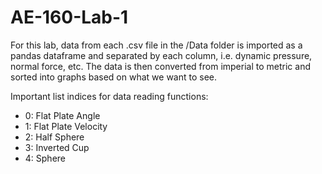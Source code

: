 # AE-160-Lab-1
For this lab, data from each .csv file in the /Data folder is imported as a pandas dataframe and separated by each column, i.e. dynamic pressure, normal force, etc. The data is then converted from imperial to metric and sorted into graphs based on what we want to see.

Important list indices for data reading functions:
<ul>
    <li>0: Flat Plate Angle
    <li>1: Flat Plate Velocity
    <li>2: Half Sphere
    <li>3: Inverted Cup
    <li>4: Sphere
</ul>